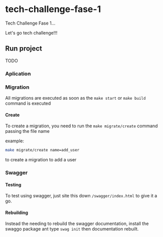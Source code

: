 # tech-challenge-fase-1

Tech Challenge Fase 1...

Let's go tech challenge!!!

## Run project

 TODO

### Aplication

### Migration

All migrations are executed as soon as the `make start` or `make build` command is executed

#### Create

To create a migration, you need to run the `make migrate/create` command passing the file name

example:

```bash
make migrate/create name=add_user
```

to create a migration to add a user

### Swagger

#### Testing

To test using swagger, just site this down `/swagger/index.html` to give it a go.

#### Rebuilding

Instead the needing to rebuild the swagger documentation, install the swaggo package ant type `swag init` then documentation rebuilt.

